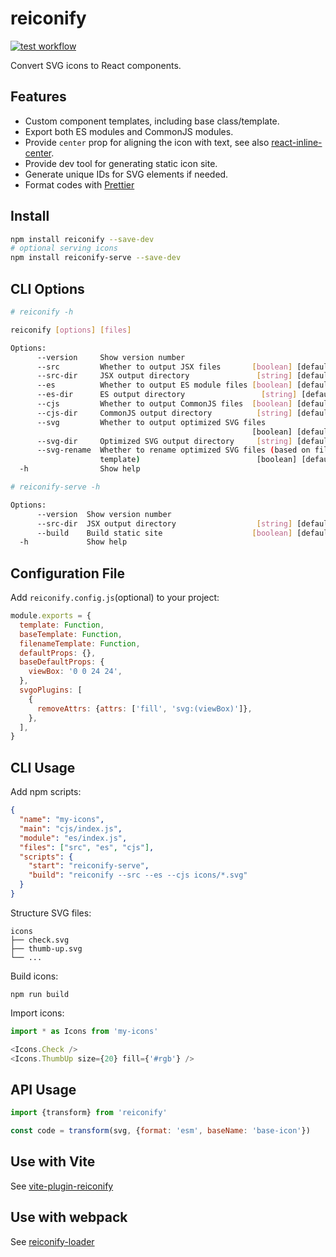 # reiconify

[![test workflow](https://github.com/ambar/reiconify/actions/workflows/test.yml/badge.svg)](https://github.com/ambar/reiconify/actions/workflows/test.yml)

Convert SVG icons to React components.

## Features

- Custom component templates, including base class/template.
- Export both ES modules and CommonJS modules.
- Provide `center` prop for aligning the icon with text, see also [react-inline-center](https://www.npmjs.com/package/react-inline-center).
- Provide dev tool for generating static icon site.
- Generate unique IDs for SVG elements if needed.
- Format codes with [Prettier](https://github.com/prettier/prettier)

## Install

```bash
npm install reiconify --save-dev
# optional serving icons
npm install reiconify-serve --save-dev
```

## CLI Options

```bash
# reiconify -h

reiconify [options] [files]

Options:
      --version     Show version number                                [boolean]
      --src         Whether to output JSX files       [boolean] [default: false]
      --src-dir     JSX output directory               [string] [default: "src"]
      --es          Whether to output ES module files [boolean] [default: false]
      --es-dir      ES output directory                 [string] [default: "es"]
      --cjs         Whether to output CommonJS files  [boolean] [default: false]
      --cjs-dir     CommonJS output directory          [string] [default: "cjs"]
      --svg         Whether to output optimized SVG files
                                                      [boolean] [default: false]
      --svg-dir     Optimized SVG output directory     [string] [default: "svg"]
      --svg-rename  Whether to rename optimized SVG files (based on filename
                    template)                          [boolean] [default: true]
  -h                Show help                                          [boolean]

# reiconify-serve -h

Options:
      --version  Show version number                                   [boolean]
      --src-dir  JSX output directory                  [string] [default: "src"]
      --build    Build static site                    [boolean] [default: false]
  -h             Show help                                             [boolean]
```

## Configuration File

Add `reiconify.config.js`(optional) to your project:

```js
module.exports = {
  template: Function,
  baseTemplate: Function,
  filenameTemplate: Function,
  defaultProps: {},
  baseDefaultProps: {
    viewBox: '0 0 24 24',
  },
  svgoPlugins: [
    {
      removeAttrs: {attrs: ['fill', 'svg:(viewBox)']},
    },
  ],
}
```

## CLI Usage

Add npm scripts:

```json
{
  "name": "my-icons",
  "main": "cjs/index.js",
  "module": "es/index.js",
  "files": ["src", "es", "cjs"],
  "scripts": {
    "start": "reiconify-serve",
    "build": "reiconify --src --es --cjs icons/*.svg"
  }
}
```

Structure SVG files:

```
icons
├── check.svg
├── thumb-up.svg
└── ...
```

Build icons:

```
npm run build
```

Import icons:

```js
import * as Icons from 'my-icons'

<Icons.Check />
<Icons.ThumbUp size={20} fill={'#rgb'} />
```

## API Usage

```js
import {transform} from 'reiconify'

const code = transform(svg, {format: 'esm', baseName: 'base-icon'})
```

## Use with Vite

See [vite-plugin-reiconify](./packages/vite-plugin-reiconify/README.md)

## Use with webpack

See [reiconify-loader](./packages/reiconify-loader/README.md)
